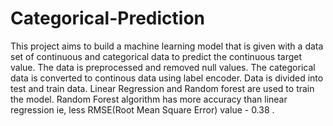 # Categorical-Prediction

This project aims to build a machine learning model that is given with a data set of continuous and categorical data to predict the continuous target value. The data is preprocessed and removed null values. The categorical data is converted to continous data using label encoder. Data is divided into test and train data. Linear Regression and Random forest are used to train the model. Random Forest algorithm has more accuracy than linear regression ie, less RMSE(Root Mean Square Error) value - 0.38 . 
